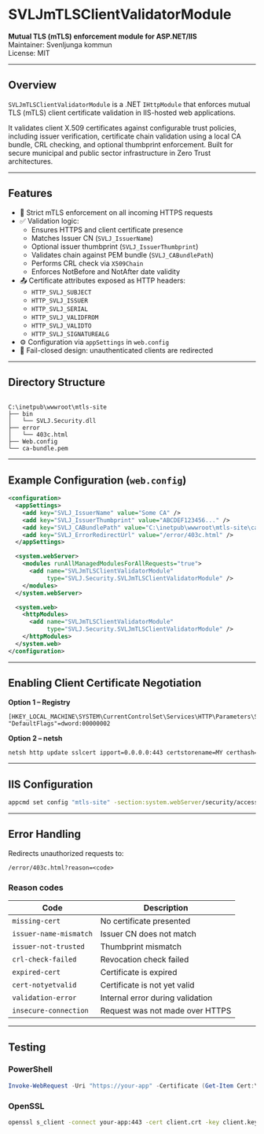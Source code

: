 # SVLJmTLSClientValidatorModule

**Mutual TLS (mTLS) enforcement module for ASP.NET/IIS**  
Maintainer: Svenljunga kommun  
License: MIT

---

## Overview

`SVLJmTLSClientValidatorModule` is a .NET `IHttpModule` that enforces mutual TLS (mTLS) client certificate validation in IIS-hosted web applications.

It validates client X.509 certificates against configurable trust policies, including issuer verification, certificate chain validation using a local CA bundle, CRL checking, and optional thumbprint enforcement. Built for secure municipal and public sector infrastructure in Zero Trust architectures.

---

## Features

- 🔐 Strict mTLS enforcement on all incoming HTTPS requests
- ✅ Validation logic:
  - Ensures HTTPS and client certificate presence
  - Matches Issuer CN (`SVLJ_IssuerName`)
  - Optional issuer thumbprint (`SVLJ_IssuerThumbprint`)
  - Validates chain against PEM bundle (`SVLJ_CABundlePath`)
  - Performs CRL check via `X509Chain`
  - Enforces NotBefore and NotAfter date validity
- 📤 Certificate attributes exposed as HTTP headers:
  - `HTTP_SVLJ_SUBJECT`
  - `HTTP_SVLJ_ISSUER`
  - `HTTP_SVLJ_SERIAL`
  - `HTTP_SVLJ_VALIDFROM`
  - `HTTP_SVLJ_VALIDTO`
  - `HTTP_SVLJ_SIGNATUREALG`
- ⚙️ Configuration via `appSettings` in `web.config`
- 🚫 Fail-closed design: unauthenticated clients are redirected

---

## Directory Structure

```

C:\inetpub\wwwroot\mtls-site
├── bin
│   └── SVLJ.Security.dll
├── error
│   └── 403c.html
├── Web.config
└── ca-bundle.pem

````

---

## Example Configuration (`web.config`)

```xml
<configuration>
  <appSettings>
    <add key="SVLJ_IssuerName" value="Some CA" />
    <add key="SVLJ_IssuerThumbprint" value="ABCDEF123456..." />
    <add key="SVLJ_CABundlePath" value="C:\inetpub\wwwroot\mtls-site\ca-bundle.pem" />
    <add key="SVLJ_ErrorRedirectUrl" value="/error/403c.html" />
  </appSettings>

  <system.webServer>
    <modules runAllManagedModulesForAllRequests="true">
      <add name="SVLJmTLSClientValidatorModule"
           type="SVLJ.Security.SVLJmTLSClientValidatorModule" />
    </modules>
  </system.webServer>

  <system.web>
    <httpModules>
      <add name="SVLJmTLSClientValidatorModule"
           type="SVLJ.Security.SVLJmTLSClientValidatorModule" />
    </httpModules>
  </system.web>
</configuration>
````

---

## Enabling Client Certificate Negotiation

**Option 1 – Registry**

```reg
[HKEY_LOCAL_MACHINE\SYSTEM\CurrentControlSet\Services\HTTP\Parameters\SslBindingInfo\0.0.0.0:443]
"DefaultFlags"=dword:00000002
```

**Option 2 – netsh**

```bash
netsh http update sslcert ipport=0.0.0.0:443 certstorename=MY certhash=<CERTTHUMBPRINT> appid="{00112233-4455-6677-8899-AABBCCDDEEFF}" clientcertnegotiation=enable
```

---

## IIS Configuration

```bash
appcmd set config "mtls-site" -section:system.webServer/security/access /sslFlags:"Ssl,SslNegotiateCert" /commit:apphost
```

---

## Error Handling

Redirects unauthorized requests to:

```
/error/403c.html?reason=<code>
```

### Reason codes

| Code                   | Description                      |
| ---------------------- | -------------------------------- |
| `missing-cert`         | No certificate presented         |
| `issuer-name-mismatch` | Issuer CN does not match         |
| `issuer-not-trusted`   | Thumbprint mismatch              |
| `crl-check-failed`     | Revocation check failed          |
| `expired-cert`         | Certificate is expired           |
| `cert-notyetvalid`     | Certificate is not yet valid     |
| `validation-error`     | Internal error during validation |
| `insecure-connection`  | Request was not made over HTTPS  |

---

## Testing

### PowerShell

```powershell
Invoke-WebRequest -Uri "https://your-app" -Certificate (Get-Item Cert:\CurrentUser\My\<THUMBPRINT>)
```

### OpenSSL

```bash
openssl s_client -connect your-app:443 -cert client.crt -key client.key -CAfile ca-bundle.pem
```
